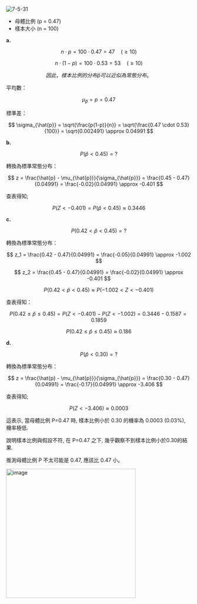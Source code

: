 ![7-5-31](https://github.com/user-attachments/assets/b882b2eb-9d7d-4368-8d65-d5ec28a117cd)


- 母體比例 \(p = 0.47\)
- 樣本大小 \(n = 100\)

**a.**

$$
n \cdot p = 100 \cdot 0.47 = 47 \quad (\geq 10)
$$

$$
n \cdot (1-p) = 100 \cdot 0.53 = 53 \quad (\geq 10)
$$

$$
因此，樣本比例的分布\hat{p}可以近似為常態分布。
$$

平均數：

$$
\mu_{\hat{p}} = p = 0.47
$$

標準差：

$$
\sigma_{\hat{p}} = \sqrt{\frac{p(1-p)}{n}} = \sqrt{\frac{0.47 \cdot 0.53}{100}} = \sqrt{0.002491} \approx 0.04991
$$

**b.**

$$
P(\hat{p} < 0.45) = ?
$$

轉換為標準常態分布：

$$
z = \frac{\hat{p} - \mu_{\hat{p}}}{\sigma_{\hat{p}}} = \frac{0.45 - 0.47}{0.04991} = \frac{-0.02}{0.04991} \approx -0.401
$$

查表得知;

$$
P(Z < -0.401) = P(\hat{p} < 0.45) \approx 0.3446
$$

**c.**

$$
P( 0.42 < \hat{p} < 0.45) = ?
$$

轉換為標準常態分布：

$$
z_1 = \frac{0.42 - 0.47}{0.04991} = \frac{-0.05}{0.04991} \approx -1.002
$$

$$
z_2 = \frac{0.45 - 0.47}{0.04991} = \frac{-0.02}{0.04991} \approx -0.401
$$

$$
P( 0.42 < \hat{p} < 0.45) \approx P( -1.002  < Z <-0.401 ) 
$$

查表得知：

$$
P(0.42 \leq \hat{p} \leq 0.45) = P(Z < -0.401) - P(Z < -1.002) = 0.3446 - 0.1587 = 0.1859
$$

$$
P(0.42 \leq \hat{p} \leq 0.45) \approx 0.186
$$

**d.**

$$
P( \hat{p} < 0.30) = ?
$$

轉換為標準常態分布：

$$
z = \frac{\hat{p} - \mu_{\hat{p}}}{\sigma_{\hat{p}}} = \frac{0.30 - 0.47}{0.04991} = \frac{-0.17}{0.04991} \approx -3.406
$$

查表得知;

$$
P(Z < -3.406) \approx 0.0003
$$

這表示, 當母體比例 P=0.47 時, 樣本比例小於 0.30 的機率為 0.0003 (0.03%), 機率極低.

說明樣本比例與假設不符, 在 P=0.47 之下, 幾乎觀察不到樣本比例小於0.30的結果.

推測母體比例 P 不太可能是 0.47, 應該比 0.47 小。

<img width="352" alt="image" src="https://github.com/user-attachments/assets/aa8ec639-2212-4a9f-a3ae-17988b121e9a">

